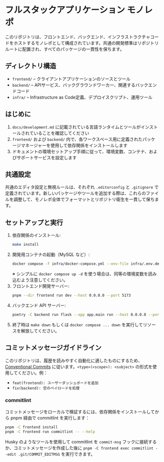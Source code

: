 # フルスタックアプリケーション モノレポ

このリポジトリは、フロントエンド、バックエンド、インフラストラクチャコードをホストするモノレポとして構成されています。共通の開発標準はリポジトリルートに配置され、すべてのパッケージの一貫性を保ちます。

## ディレクトリ構造
- `frontend/` – クライアントアプリケーションのソースとツール
- `backend/` – APIサービス、バックグラウンドワーカー、関連するバックエンドコード
- `infra/` – Infrastructure as Code定義、デプロイスクリプト、運用ツール

## はじめに
1. `docs/development.md` に記載されている言語ランタイムとツールがインストールされていることを確認してください
2. `frontend/` および `backend/` 内で、各ワークスペース用に定義されたパッケージマネージャーを使用して依存関係をインストールします
3. ドキュメントの環境セットアップ手順に従って、環境変数、コンテナ、およびサポートサービスを設定します

## 共通設定
共通のエディタ設定と無視ルールは、それぞれ `.editorconfig` と `.gitignore` で定義されています。新しいパッケージやツールを追加する際は、これらのファイルを調整して、モノレポ全体でフォーマットとリポジトリ衛生を一貫して保ちます。

## セットアップと実行

1. 依存関係のインストール:
   ```bash
   make install
   ```
2. 開発用コンテナの起動（MySQL など）:
   ```bash
   docker compose -f infra/docker-compose.yml --env-file infra/.env.development up -d
   ```
   ※ シンプルに `docker compose up -d` を使う場合は、同等の環境変数を読み込むよう注意してください。
3. フロントエンド開発サーバー:
   ```bash
   pnpm --dir frontend run dev --host 0.0.0.0 --port 5173
   ```
4. バックエンド API サーバー:
   ```bash
   poetry -C backend run flask --app app.main run --host 0.0.0.0 --port 5000
   ```
5. 終了時は `make down` もしくは `docker compose ... down` を実行してリソースを解放してください。

## コミットメッセージガイドライン

このリポジトリは、履歴を読みやすく自動化に適したものにするため、[Conventional Commits](https://www.conventionalcommits.org/) に従います。`<type>(<scope>): <subject>` の形式を使用してください。例：

- `feat(frontend): ユーザーダッシュボードを追加`
- `fix(backend): 空のペイロードを処理`

### commitlint

コミットメッセージをローカルで検証するには、依存関係をインストールしてから pnpm 経由で commitlint を実行します：

```bash
pnpm -C frontend install
pnpm -C frontend run commitlint -- --help
```

Husky のようなツールを使用して commitlint を `commit-msg` フックに接続するか、コミットメッセージを作成した後に `pnpm -C frontend exec commitlint --edit .git/COMMIT_EDITMSG` を実行できます。
